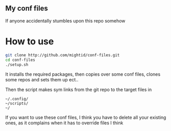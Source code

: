 ## My conf files 
If anyone accidentally stumbles upon this repo somehow

# How to use
``` sh
git clone http://github.com/mightid/conf-files.git
cd conf-files
./setup.sh
```

It installs the required packages, then copies over some conf files, clones some repos and sets them up ect..

Then the script makes sym links from the git repo to the target files in
```
~/.config/
~/scripts/
~/
```

If you want to use these conf files, I think you have to delete all your existing ones, as it complains when it has to override files I think

